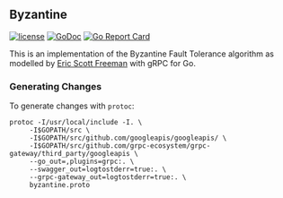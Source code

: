 ## Byzantine

[![license](https://img.shields.io/github/license/mashape/apistatus.svg?style=flat-square)]()
[![GoDoc](https://godoc.org/github.com/mxplusb/byzantine?status.svg)](https://godoc.org/github.com/mxplusb/byzantine)
[![Go Report Card](https://goreportcard.com/badge/github.com/mxplusb/byzantine)](https://goreportcard.com/report/github.com/mxplusb/byzantine)

This is an implementation of the Byzantine Fault Tolerance algorithm as modelled by [Eric Scott Freeman](https://brage.bibsys.no/xmlui/bitstream/handle/11250/2413908/Freeman_Eric.pdf?sequence=1&isAllowed=y) with gRPC for Go.

### Generating Changes

To generate changes with `protoc`:

```shell
protoc -I/usr/local/include -I. \
     -I$GOPATH/src \
     -I$GOPATH/src/github.com/googleapis/googleapis/ \
     -I$GOPATH/src/github.com/grpc-ecosystem/grpc-gateway/third_party/googleapis \
     --go_out=,plugins=grpc:. \
     --swagger_out=logtostderr=true:. \
     --grpc-gateway_out=logtostderr=true:. \
     byzantine.proto
```